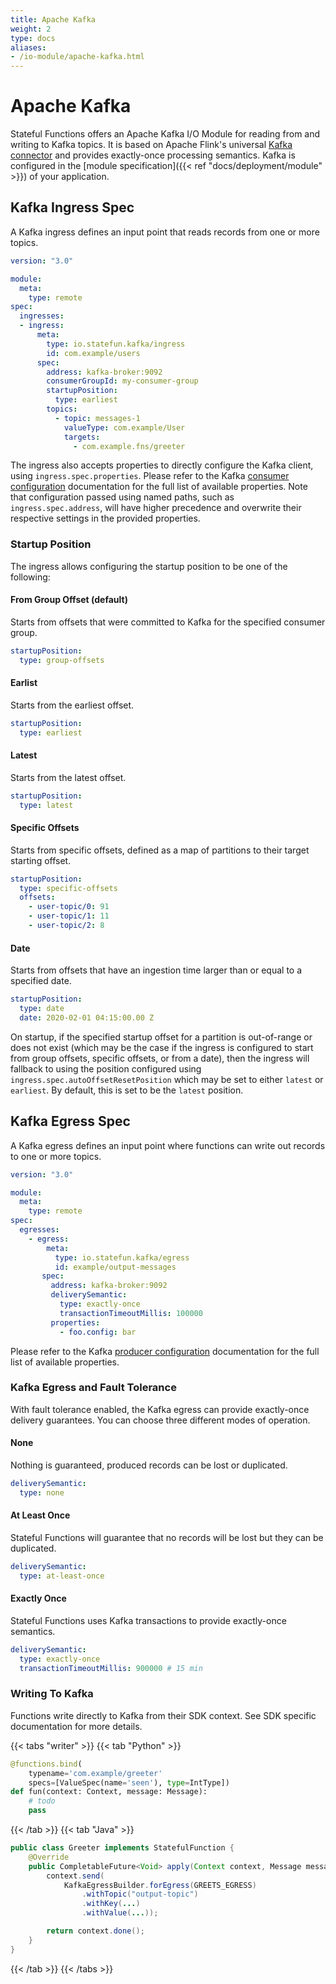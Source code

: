 ```yaml
---
title: Apache Kafka
weight: 2
type: docs
aliases:
- /io-module/apache-kafka.html
---
```

<!--
Licensed to the Apache Software Foundation (ASF) under one
or more contributor license agreements.  See the NOTICE file
distributed with this work for additional information
regarding copyright ownership.  The ASF licenses this file
to you under the Apache License, Version 2.0 (the
"License"); you may not use this file except in compliance
with the License.  You may obtain a copy of the License at

  http://www.apache.org/licenses/LICENSE-2.0

Unless required by applicable law or agreed to in writing,
software distributed under the License is distributed on an
"AS IS" BASIS, WITHOUT WARRANTIES OR CONDITIONS OF ANY
KIND, either express or implied.  See the License for the
specific language governing permissions and limitations
under the License.
-->

# Apache Kafka

Stateful Functions offers an Apache Kafka I/O Module for reading from and writing to Kafka topics.
It is based on Apache Flink's universal [Kafka connector](https://ci.apache.org/projects/flink/flink-docs-stable/dev/connectors/kafka.html) and provides exactly-once processing semantics.
Kafka is configured in the [module specification]({{< ref "docs/deployment/module" >}}) of your application.

## Kafka Ingress Spec

A Kafka ingress defines an input point that reads records from one or more topics.

```yaml
version: "3.0"

module:
  meta:
    type: remote
spec:
  ingresses:
  - ingress:
      meta:
        type: io.statefun.kafka/ingress
        id: com.example/users
      spec:
        address: kafka-broker:9092
        consumerGroupId: my-consumer-group
        startupPosition:
          type: earliest
        topics:
          - topic: messages-1
            valueType: com.example/User
            targets:
              - com.example.fns/greeter
```

The ingress also accepts properties to directly configure the Kafka client, using ``ingress.spec.properties``.
Please refer to the Kafka [consumer configuration](https://docs.confluent.io/current/installation/configuration/consumer-configs.html) documentation for the full list of available properties.
Note that configuration passed using named paths, such as ``ingress.spec.address``, will have higher precedence and overwrite their respective settings in the provided properties.

### Startup Position

The ingress allows configuring the startup position to be one of the following:

#### From Group Offset (default)

Starts from offsets that were committed to Kafka for the specified consumer group.

```yaml
startupPosition:
  type: group-offsets
```

#### Earlist

Starts from the earliest offset.

```yaml
startupPosition:
  type: earliest
```

#### Latest

Starts from the latest offset.

```yaml
startupPosition:
  type: latest
```

#### Specific Offsets

Starts from specific offsets, defined as a map of partitions to their target starting offset.

```yaml
startupPosition:
  type: specific-offsets
  offsets:
    - user-topic/0: 91
    - user-topic/1: 11
    - user-topic/2: 8
```

#### Date

Starts from offsets that have an ingestion time larger than or equal to a specified date.

```yaml
startupPosition:
  type: date
  date: 2020-02-01 04:15:00.00 Z
```

On startup, if the specified startup offset for a partition is out-of-range or does not exist (which may be the case if the ingress is configured to start from group offsets, specific offsets, or from a date), then the ingress will fallback to using the position configured using ``ingress.spec.autoOffsetResetPosition`` which may be set to either `latest` or `earliest`.
By default, this is set to be the `latest` position.


## Kafka Egress Spec

A Kafka egress defines an input point where functions can write out records to one or more topics.

```yaml
version: "3.0"

module:
  meta:
    type: remote
spec:
  egresses:
    - egress:
        meta:
          type: io.statefun.kafka/egress
          id: example/output-messages
       spec:
         address: kafka-broker:9092
         deliverySemantic:
           type: exactly-once
           transactionTimeoutMillis: 100000
         properties:
           - foo.config: bar
```

Please refer to the Kafka [producer configuration](https://docs.confluent.io/current/installation/configuration/producer-configs.html) documentation for the full list of available properties.

### Kafka Egress and Fault Tolerance

With fault tolerance enabled, the Kafka egress can provide exactly-once delivery guarantees.
You can choose three different modes of operation.

#### None

Nothing is guaranteed, produced records can be lost or duplicated.

```yaml
deliverySemantic:
  type: none
```

#### At Least Once

Stateful Functions will guarantee that no records will be lost but they can be duplicated.

```yaml
deliverySemantic:
  type: at-least-once
```

#### Exactly Once

Stateful Functions uses Kafka transactions to provide exactly-once semantics.

```yaml
deliverySemantic:
  type: exactly-once
  transactionTimeoutMillis: 900000 # 15 min
```

### Writing To Kafka

Functions write directly to Kafka from their SDK context. See SDK specific documentation for more details.

{{< tabs "writer" >}}
{{< tab "Python" >}}
```python
@functions.bind(
    typename='com.example/greeter'
    specs=[ValueSpec(name='seen'), type=IntType])
def fun(context: Context, message: Message):
    # todo
    pass
```
{{< /tab >}}
{{< tab "Java" >}}
```java
public class Greeter implements StatefulFunction {
    @Override
    public CompletableFuture<Void> apply(Context context, Message message) {
        context.send(
            KafkaEgressBuilder.forEgress(GREETS_EGRESS)
                .withTopic("output-topic")
                .withKey(...)
                .withValue(...));

        return context.done();
    }
}
```
{{< /tab >}}
{{< /tabs >}}